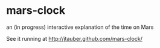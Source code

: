 mars-clock
==========

an (in progress) interactive explanation of the time on Mars

See it running at http://jtauber.github.com/mars-clock/